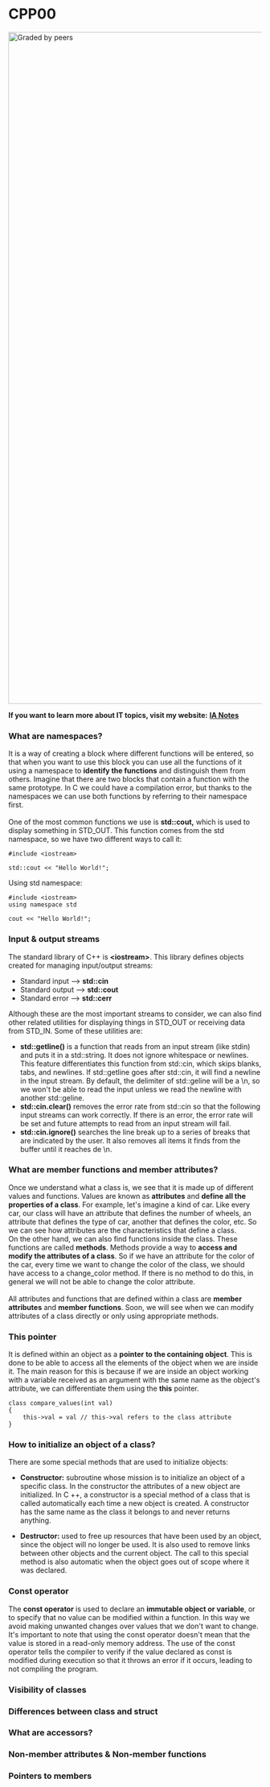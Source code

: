# CPP00
<img width="1334" alt="Graded by peers" src="https://user-images.githubusercontent.com/74931024/140664361-1bcd9d6b-040b-46ca-a832-4ec52f547970.png">

**If you want to learn more about IT topics, visit my website:** [**IA Notes**](https://ia-notes.com/)

### What are namespaces?
It is a way of creating a block where different functions will be entered, so that when you want to use this block you can use all the functions of it using a namespace to **identify the functions** and distinguish them from others.
Imagine that there are two blocks that contain a function with the same prototype. In C we could have a compilation error, but thanks to the namespaces we can use both functions by referring to their namespace first.<br>
<br>
One of the most common functions we use is **std::cout,** which is used to display something in STD_OUT. This function comes from the std namespace, so we have two different ways to call it:

    #include <iostream>
    
    std::cout << "Hello World!";

Using std namespace:

    #include <iostream>
    using namespace std
    
    cout << "Hello World!";

### Input & output streams
The standard library of C++ is **\<iostream\>**. This library defines objects created for managing input/output streams:
  - Standard input  --> **std::cin**
  - Standard output --> **std::cout**
  - Standard error  --> **std::cerr**

Although these are the most important streams to consider, we can also find other related utilities for displaying things in STD_OUT or receiving data from STD_IN. Some of these utilities are:
  - **std::getline()** is a function that reads from an input stream (like stdin) and puts it in a std::string. It does not ignore whitespace or newlines. This feature differentiates this function from std::cin, which skips blanks, tabs, and newlines. If std::getline goes after std::cin, it will find a newline in the input stream. By default, the delimiter of std::geline will be a \n, so we won't be able to read the input unless we read the newline with another std::geline.
  - **std::cin.clear()** removes the error rate from std::cin so that the following input streams can work correctly. If there is an error, the error rate will be set and future attempts to read from an input stream will fail.
  - **std::cin.ignore()** searches the line break up to a series of breaks that are indicated by the user. It also removes all items it finds from the buffer until it reaches de \n.

### What are member functions and member attributes?
Once we understand what a class is, we see that it is made up of different values and functions. Values are known as **attributes** and **define all the properties of a class**. For example, let's imagine a kind of car. Like every car, our class will have an attribute that defines the number of wheels, an attribute that defines the type of car, another that defines the color, etc. So we can see how attributes are the characteristics that define a class.<br>
On the other hand, we can also find functions inside the class. These functions are called **methods**. Methods provide a way to **access and modify the attributes of a class**. So if we have an attribute for the color of the car, every time we want to change the color of the class, we should have access to a change_color method. If there is no method to do this, in general we will not be able to change the color attribute.<br><br>
All attributes and functions that are defined within a class are **member attributes** and **member functions**. Soon, we will see when we can modify attributes of a class directly or only using appropriate methods.

### This pointer
It is defined within an object as a **pointer to the containing object**. This is done to be able to access all the elements of the object when we are inside it. The main reason for this is because if we are inside an object working with a variable received as an argument with the same name as the object's attribute, we can differentiate them using the **this** pointer.

    class compare_values(int val)
    {
        this->val = val // this->val refers to the class attribute
    }

### How to initialize an object of a class?
There are some special methods that are used to initialize objects:
- **Constructor:** subroutine whose mission is to initialize an object of a specific class. In the constructor the attributes of a new object are initialized. In C ++, a constructor is a special method of a class that is called automatically each time a new object is created. A constructor has the same name as the class it belongs to and never returns anything.

- **Destructor:** used to free up resources that have been used by an object, since the object will no longer be used. It is also used to remove links between other objects and the current object. The call to this special method is also automatic when the object goes out of scope where it was declared.

### Const operator
The **const operator** is used to declare an **immutable object or variable**, or to specify that no value can be modified within a function. In this way we avoid making unwanted changes over values that we don't want to change.<br>
It's important to note that using the const operator doesn't mean that the value is stored in a read-only memory address. The use of the const operator tells the compiler to verify if the value declared as const is modified during execution so that it throws an error if it occurs, leading to not compiling the program.

### Visibility of classes

### Differences between class and struct

### What are accessors?

### Non-member attributes & Non-member functions

### Pointers to members
